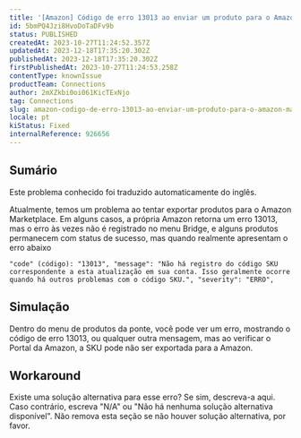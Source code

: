 ```yaml
---
title: '[Amazon] Código de erro 13013 ao enviar um produto para o Amazon marketplace'
id: 5bmPQ4Jzi8HvoDoTaDFv9b
status: PUBLISHED
createdAt: 2023-10-27T11:24:52.357Z
updatedAt: 2023-12-18T17:35:20.302Z
publishedAt: 2023-12-18T17:35:20.302Z
firstPublishedAt: 2023-10-27T11:24:53.258Z
contentType: knownIssue
productTeam: Connections
author: 2mXZkbi0oi061KicTExNjo
tag: Connections
slug: amazon-codigo-de-erro-13013-ao-enviar-um-produto-para-o-amazon-marketplace
locale: pt
kiStatus: Fixed
internalReference: 926656
---
```


## Sumário

<div class="alert alert-info">
  <p>Este problema conhecido foi traduzido automaticamente do inglês.</p>
</div>



Atualmente, temos um problema ao tentar exportar produtos para o Amazon Marketplace. Em alguns casos, a própria Amazon retorna um erro 13013, mas o erro às vezes não é registrado no menu Bridge, e alguns produtos permanecem com status de sucesso, mas quando realmente apresentam o erro abaixo


    "code" (código): "13013", "message": "Não há registro do código SKU correspondente a esta atualização em sua conta. Isso geralmente ocorre quando há outros problemas com o código SKU.", "severity": "ERRO",


## Simulação



Dentro do menu de produtos da ponte, você pode ver um erro, mostrando o código de erro 13013, ou qualquer outra mensagem, mas ao verificar o Portal da Amazon, a SKU pode não ser exportada para a Amazon.



## Workaround


Existe uma solução alternativa para esse erro? Se sim, descreva-a aqui. Caso contrário, escreva "N/A" ou "Não há nenhuma solução alternativa disponível". Não remova esta seção se não houver solução alternativa, por favor.





